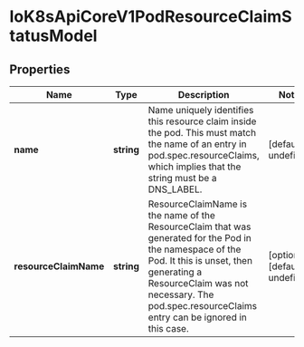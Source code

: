 # IoK8sApiCoreV1PodResourceClaimStatusModel

## Properties

Name | Type | Description | Notes
------------ | ------------- | ------------- | -------------
**name** | **string** | Name uniquely identifies this resource claim inside the pod. This must match the name of an entry in pod.spec.resourceClaims, which implies that the string must be a DNS_LABEL. | [default to undefined]
**resourceClaimName** | **string** | ResourceClaimName is the name of the ResourceClaim that was generated for the Pod in the namespace of the Pod. It this is unset, then generating a ResourceClaim was not necessary. The pod.spec.resourceClaims entry can be ignored in this case. | [optional] [default to undefined]


